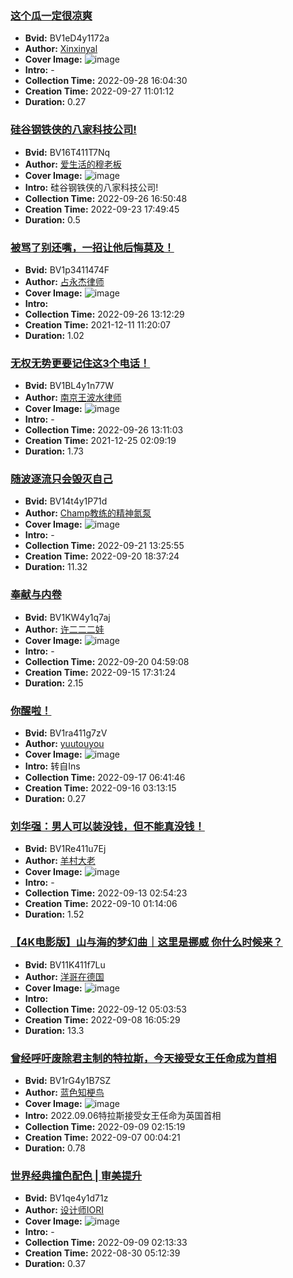 ### [这个瓜一定很凉爽](https://www.bilibili.com/video/BV1eD4y1172a)
- **Bvid:** BV1eD4y1172a
- **Author:** [Xinxinyal](https://space.bilibili.com/361762658)
- **Cover Image:** ![image](http://i2.hdslb.com/bfs/archive/eb89a29538f3b64baa06bede31f90d3248be4003.jpg)
- **Intro:** -
- **Collection Time:** 2022-09-28 16:04:30
- **Creation Time:** 2022-09-27 11:01:12
- **Duration:** 0.27

### [硅谷钢铁侠的八家科技公司!](https://www.bilibili.com/video/BV16T411T7Nq)
- **Bvid:** BV16T411T7Nq
- **Author:** [爱生活的穆老板](https://space.bilibili.com/391508771)
- **Cover Image:** ![image](http://i2.hdslb.com/bfs/archive/6fceb7883d02e1bdd630d6a349eee8719bd616d2.jpg)
- **Intro:** 硅谷钢铁侠的八家科技公司!
- **Collection Time:** 2022-09-26 16:50:48
- **Creation Time:** 2022-09-23 17:49:45
- **Duration:** 0.5

### [被骂了别还嘴，一招让他后悔莫及！](https://www.bilibili.com/video/BV1p3411474F)
- **Bvid:** BV1p3411474F
- **Author:** [占永杰律师](https://space.bilibili.com/1713648393)
- **Cover Image:** ![image](http://i1.hdslb.com/bfs/archive/5391879ea900654135a820c163a423787265b21c.jpg)
- **Intro:** 
- **Collection Time:** 2022-09-26 13:12:29
- **Creation Time:** 2021-12-11 11:20:07
- **Duration:** 1.02

### [无权无势更要记住这3个电话！](https://www.bilibili.com/video/BV1BL4y1n77W)
- **Bvid:** BV1BL4y1n77W
- **Author:** [南京王波水律师](https://space.bilibili.com/1394813698)
- **Cover Image:** ![image](http://i2.hdslb.com/bfs/archive/f82fe4ae075af6911d9a85e0ebba2dea68ae9048.jpg)
- **Intro:** -
- **Collection Time:** 2022-09-26 13:11:03
- **Creation Time:** 2021-12-25 02:09:19
- **Duration:** 1.73

### [随波逐流只会毁灭自己](https://www.bilibili.com/video/BV14t4y1P71d)
- **Bvid:** BV14t4y1P71d
- **Author:** [Champ教练的精神氮泵](https://space.bilibili.com/340529477)
- **Cover Image:** ![image](http://i2.hdslb.com/bfs/archive/4b865c352c49f6c876e07fceda2de600cbbf2859.jpg)
- **Intro:** -
- **Collection Time:** 2022-09-21 13:25:55
- **Creation Time:** 2022-09-20 18:37:24
- **Duration:** 11.32

### [奉献与内卷](https://www.bilibili.com/video/BV1KW4y1q7aj)
- **Bvid:** BV1KW4y1q7aj
- **Author:** [许二二二娃](https://space.bilibili.com/36284202)
- **Cover Image:** ![image](http://i0.hdslb.com/bfs/archive/40535e1dddf4a5eeb2f17c7057145f0550e0107f.jpg)
- **Intro:** -
- **Collection Time:** 2022-09-20 04:59:08
- **Creation Time:** 2022-09-15 17:31:24
- **Duration:** 2.15

### [你醒啦！](https://www.bilibili.com/video/BV1ra411g7zV)
- **Bvid:** BV1ra411g7zV
- **Author:** [yuutouyou](https://space.bilibili.com/400533261)
- **Cover Image:** ![image](http://i2.hdslb.com/bfs/archive/3ccb65d343b407ec976216dea245dfaab6defa03.jpg)
- **Intro:** 转自Ins
- **Collection Time:** 2022-09-17 06:41:46
- **Creation Time:** 2022-09-16 03:13:15
- **Duration:** 0.27

### [刘华强：男人可以装没钱，但不能真没钱！](https://www.bilibili.com/video/BV1Re411u7Ej)
- **Bvid:** BV1Re411u7Ej
- **Author:** [羊村大老](https://space.bilibili.com/572561979)
- **Cover Image:** ![image](http://i1.hdslb.com/bfs/archive/595fd392469edcb5663e42209b84a593e35c425a.jpg)
- **Intro:** -
- **Collection Time:** 2022-09-13 02:54:23
- **Creation Time:** 2022-09-10 01:14:06
- **Duration:** 1.52

### [【4K电影版】山与海的梦幻曲｜这里是挪威 你什么时候来？](https://www.bilibili.com/video/BV11K411f7Lu)
- **Bvid:** BV11K411f7Lu
- **Author:** [洋哥在德国](https://space.bilibili.com/676174563)
- **Cover Image:** ![image](http://i0.hdslb.com/bfs/archive/e56963f8c84151ff3894fbcb521a140a099b0597.jpg)
- **Intro:** 
- **Collection Time:** 2022-09-12 05:03:53
- **Creation Time:** 2022-09-08 16:05:29
- **Duration:** 13.3

### [曾经呼吁废除君主制的特拉斯，今天接受女王任命成为首相](https://www.bilibili.com/video/BV1rG4y1B7SZ)
- **Bvid:** BV1rG4y1B7SZ
- **Author:** [蓝色知梗鸟](https://space.bilibili.com/570831120)
- **Cover Image:** ![image](http://i1.hdslb.com/bfs/archive/491b8e562f70c9526573d3e253878b340ea8ca69.jpg)
- **Intro:** 2022.09.06特拉斯接受女王任命为英国首相
- **Collection Time:** 2022-09-09 02:15:19
- **Creation Time:** 2022-09-07 00:04:21
- **Duration:** 0.78

### [世界经典撞色配色 | 审美提升](https://www.bilibili.com/video/BV1qe4y1d71z)
- **Bvid:** BV1qe4y1d71z
- **Author:** [设计师IORI](https://space.bilibili.com/1223968200)
- **Cover Image:** ![image](http://i2.hdslb.com/bfs/archive/3911946bb527ab3aa9cf26f60972f2da689acd75.jpg)
- **Intro:** -
- **Collection Time:** 2022-09-09 02:13:33
- **Creation Time:** 2022-08-30 05:12:39
- **Duration:** 0.37

